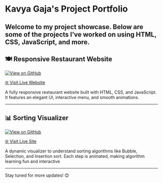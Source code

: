 


# Kavya Gaja's Project Portfolio

Welcome to my project showcase. Below are some of the projects I’ve worked on using HTML, CSS, JavaScript, and more.
---

## 🍽️ Responsive Restaurant Website

[![View on GitHub](https://img.shields.io/badge/GitHub-View_Project-blue?logo=GitHub)](https://github.com/KavyaGaja/Responsive-Restaurant-Website)

[🌐 Visit Live Website](https://kavyagaja.github.io/Responsive-Restaurant-Website/)

A fully responsive restaurant website built with HTML, CSS, and JavaScript. It features an elegant UI, interactive menu, and smooth animations.



---

## 📊 Sorting Visualizer

[![View on GitHub](https://img.shields.io/badge/GitHub-View_Project-blue?logo=GitHub)](https://github.com/KavyaGaja/sorting-Visualizer)

[🌐 Visit Live Site](https://kavyagaja.github.io/sorting-Visualizer/home.html)

A dynamic visualizer to understand sorting algorithms like Bubble, Selection, and Insertion sort. Each step is animated, making algorithm learning fun and interactive



---

Stay tuned for more updates! 😊
